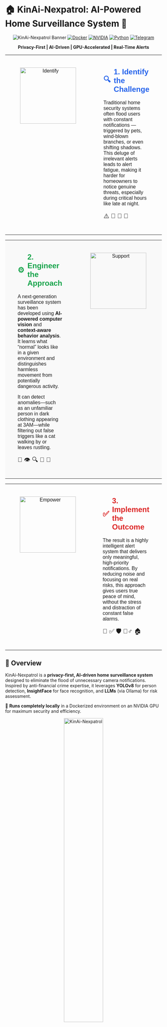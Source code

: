 # 🏠 KinAi-Nexpatrol: AI-Powered Home Surveillance System 🤖

<div align="center">

![KinAi-Nexpatrol Banner](https://img.shields.io/badge/KinAi--Nexpatrol-AI%20Surveillance-blue?style=for-the-badge&logo=security&logoColor=white)
[![Docker](https://img.shields.io/badge/Docker-Ready-2496ED?style=for-the-badge&logo=docker&logoColor=white)](https://www.docker.com/)
[![NVIDIA](https://img.shields.io/badge/NVIDIA-GPU%20Accelerated-76B900?style=for-the-badge&logo=nvidia&logoColor=white)](https://developer.nvidia.com/cuda-zone)
[![Python](https://img.shields.io/badge/Python-3.8+-3776AB?style=for-the-badge&logo=python&logoColor=white)](https://www.python.org/)
[![Telegram](https://img.shields.io/badge/Telegram-Alerts-26A5E4?style=for-the-badge&logo=telegram&logoColor=white)](https://telegram.org/)

**Privacy-First | AI-Driven | GPU-Accelerated | Real-Time Alerts**
<!-- 👇 Add your GIF here -->

</div>

<!-- Row 1: Identify the Challenge -->
<table style="width: 100%; border-collapse: collapse; font-family: sans-serif;">
  <tr>
    <td style="width: 200px; text-align: center; vertical-align: top; padding: 40px;">
      <img src="https://raw.githubusercontent.com/Logulokesh/VICTutorAI-Offline-Educational-Activity-Generator/main/identify.png"  width="180" alt="Identify" />
    </td>
    <td style="padding: 40px; vertical-align: top;">
      <h2 style="color: #2563eb; display: flex; align-items: center; gap: 10px; margin-top: 0;">
        <span style="font-size: 24px;">🔍</span> 1. Identify the Challenge
      </h2>
      <p>
        Traditional home security systems often flood users with constant notifications — triggered by pets, wind-blown branches, or even shifting shadows. This deluge of irrelevant alerts leads to alert fatigue, making it harder for homeowners to notice genuine threats, especially during critical hours like late at night.
      </p>
      <div style="font-size: 20px;">⚠️ 🚨 📱 🧠</div>
    </td>
  </tr>
</table>

<!-- Row 2: Engineer the Approach -->
<table style="width: 100%; border-collapse: collapse; font-family: sans-serif; background-color: #f9f9f9;">
  <tr>
    <td style="padding: 40px; vertical-align: top;">
      <h2 style="color: #16a34a; display: flex; align-items: center; gap: 10px; margin-top: 0;">
        <span style="font-size: 24px;">⚙️</span> 2. Engineer the Approach
      </h2>
      <p>
        A next-generation surveillance system has been developed using <strong>AI-powered computer vision</strong> and <strong>context-aware behavior analysis</strong>. It learns what “normal” looks like in a given environment and distinguishes harmless movement from potentially dangerous activity.
      </p>
      <p>
        It can detect anomalies—such as an unfamiliar person in dark clothing appearing at 3AM—while filtering out false triggers like a cat walking by or leaves rustling.
      </p>
      <div style="font-size: 20px;">🧠 👁️ 🔍 🤖 🎯</div>
    </td>
    <td style="width: 200px; text-align: center; vertical-align: top; padding: 40px;">
      <img src="https://raw.githubusercontent.com/Logulokesh/VICTutorAI-Offline-Educational-Activity-Generator/main/support.png"  width="180" alt="Support" />
    </td>
  </tr>
</table>

<!-- Row 3: Implement the Outcome -->
<table style="width: 100%; border-collapse: collapse; font-family: sans-serif;">
  <tr>
    <td style="width: 200px; text-align: center; vertical-align: top; padding: 40px;">
      <img src="https://raw.githubusercontent.com/Logulokesh/VICTutorAI-Offline-Educational-Activity-Generator/main/empower.png"  width="180" alt="Empower" />
    </td>
    <td style="padding: 40px; vertical-align: top;">
      <h2 style="color: #dc2626; display: flex; align-items: center; gap: 10px; margin-top: 0;">
        <span style="font-size: 24px;">✅</span> 3. Implement the Outcome
      </h2>
      <p>
        The result is a highly intelligent alert system that delivers only meaningful, high-priority notifications. By reducing noise and focusing on real risks, this approach gives users true peace of mind, without the stress and distraction of constant false alarms.
      </p>
      <div style="font-size: 20px;">🔔 ✅ 🛡️ 🧘‍♂️ 🏠</div>
    </td>
  </tr>
</table>



## 🎯 Overview

KinAi-Nexpatrol is a **privacy-first, AI-driven home surveillance system** designed to eliminate the flood of unnecessary camera notifications. Inspired by anti-financial crime expertise, it leverages **YOLOv8** for person detection, **InsightFace** for face recognition, and **LLMs** (via Ollama) for risk assessment. 

🔐 **Runs completely locally** in a Dockerized environment on an NVIDIA GPU for maximum security and efficiency.

<p align="center">
  <img src="https://raw.githubusercontent.com/Logulokesh/KinAi-NexPatrol-AI-powered-home-surveillance/refs/heads/main/Logo.gif" alt="KinAi-Nexpatrol" width="50%" />
</p>

## 🚀 What KinAi-Nexpatrol Does

KinAi-Nexpatrol processes camera feeds to recognize faces, assess risks, and send alerts only for significant events, reducing notification overload. 

<p align="center">
  <img src="logo.gif" alt="Demo" width="50%" />
</p>


## ✨ Key Features

| Feature | Description | Icon |
|---------|-------------|------|
| **Advanced Face Recognition** | Identify family members vs unknown visitors | 👥 |
| **Persistent Visitor Tracking** | Track recurring visitors with unique ULIDs | 🔍 |
| **AI Risk Assessment** | Smart risk scoring using LLMs | 🧠 |
| **Instant Telegram Alerts** | Real-time notifications with images | 📱 |
| **Live Video Monitoring** | Real-time display with labeled bounding boxes | 🖥️ |
| **Dockerized Deployment** | Easy local setup with full privacy | 🐳 |
| **SQLite Database** | Comprehensive logging and audit trails | 💾 |
| **Auto Cleanup** | Automated image cleanup (24hr retention) | 🧹 |
| **Configurable Settings** | Customizable thresholds and cooldowns | ⚙️ |
| **n8n Workflow Automation** | Advanced notification workflows | 🔄 |
| **Training Module** | Learn and recognize family faces | 🎓 |
| **Multi-Camera Support** | Process multiple camera feeds simultaneously | 📹 |

---

## 🏗️ System Architecture

<details>
<summary>📊 <strong>Click to view detailed system architecture</strong></summary>

```mermaid
classDiagram
    class Camera {
        +/dev/video0
        +/dev/video2
        +Capture Video Feed()
    }

    class NexpatrolAgent {
        +process_video()
        +create_labeled_image()
        +log_detection()
        +clean_old_images()
    }

    class YOLOv8 {
        +Detect Persons()
        +Return Bounding Boxes()
    }

    class InsightFace {
        +Extract Face Embeddings()
        +Detect Faces()
    }

    class VisitorTracker {
        +init_unknown_visitors_db()
        +check_previous_visitor()
        +store_unknown_visitor()
        +update_unknown_visitor()
    }

    class SurveillanceAgent {
        +process_unknown()
        +Send Webhook()
    }

    class FacesDB {
        +Store Known Face Embeddings
        +name, embedding, last_updated
    }

    class NexpatrolDB {
        +Store Detections
        +Store Known Persons
        +detections: timestamp, device, status
        +known_persons: name, embedding
    }

    class UnknownVisitorsDB {
        +Store Unknown Visitors
        +ulid, embedding, first_seen, last_seen
    }

    class N8nWorkflow {
        +Process Webhooks
        +AI Risk Assessment
        +Format Telegram Message
    }

    class OllamaLLM {
        +Analyze Image
        +Calculate Risk Score
    }

    class Telegram {
        +Send Notification()
        +Display Image and Metadata()
    }

    Camera --> NexpatrolAgent : Provides Video Feed
    NexpatrolAgent --> YOLOv8 : Person Detection
    NexpatrolAgent --> InsightFace : Face Recognition
    NexpatrolAgent --> VisitorTracker : Manage Visitors
    NexpatrolAgent --> FacesDB : Query Known Faces
    NexpatrolAgent --> NexpatrolDB : Log Detections
    NexpatrolAgent --> UnknownVisitorsDB : Store Unknowns
    NexpatrolAgent --> SurveillanceAgent : Trigger Webhook
    SurveillanceAgent --> N8nWorkflow : Send Webhook
    VisitorTracker --> UnknownVisitorsDB : Manage Data
    N8nWorkflow --> OllamaLLM : Risk Analysis
    N8nWorkflow --> Telegram : Send Alerts
    FacesDB --> InsightFace : Provide Embeddings
    NexpatrolDB --> NexpatrolAgent : Store Data
    UnknownVisitorsDB --> VisitorTracker : Store Data
```

</details>

### 🔧 Core Components

| Component | Purpose | Technology |
|-----------|---------|------------|
| 📷 **Camera** | Video capture from USB/IP cameras | OpenCV |
| ⚙️ **NexpatrolAgent** | Core processing engine | Python |
| 🤖 **YOLOv8 & InsightFace** | AI detection and recognition | Deep Learning |
| 🕵️ **VisitorTracker** | Unknown visitor management | SQLite |
| 🌐 **SurveillanceAgent** | Webhook trigger system | HTTP |
| 💾 **Databases** | Data persistence layer | SQLite |
| 📡 **N8nWorkflow** | Automation and notifications | n8n |
| 🧠 **OllamaLLM** | Risk assessment AI | Ollama |
| 📱 **Telegram** | Alert delivery system | Telegram Bot API |

---

## 🔄 Processing Flow

<details>
<summary>📈 <strong>Click to view detailed processing pipeline</strong></summary>

```mermaid
graph TD
    A[📹 Capture Video Feed Camera] --> B[⚙️ Process Frame NexpatrolAgent]
    B --> C{👤 Person Detected?}
    C -->|❌ No| A
    C -->|✅ Yes| D[😊 Extract Face Embedding InsightFace]
    D --> E{🔍 Known Face?}
    E -->|✅ Yes| F[📝 Log Known Person NexpatrolDB]
    E -->|❌ No| G[🕵️ Check Unknown Visitor VisitorTracker]
    G --> H{🔎 Previous Visitor?}
    H -->|✅ Yes| I[🔄 Update Visitor Record UnknownVisitorsDB]
    H -->|❌ No| J[🆕 Store New Visitor UnknownVisitorsDB]
    I --> K{⏳ Alert Cooldown OK?}
    J --> K
    K -->|❌ No| A
    K -->|✅ Yes| L[🌐 Send Webhook SurveillanceAgent]
    L --> M[🧠 AI Risk Assessment OllamaLLM via N8n]
    M --> N[📊 Format Alert Message N8nWorkflow]
    N --> O[📱 Send Telegram Notification]
    F --> P[🖥️ Display Labeled Video NexpatrolAgent]
    K --> P
    O --> P
```

</details>

---

## 📡 n8n Workflow Automation

The **n8n workflow** (`PATROL.json`) is the brain of KinAi-Nexpatrol's notification system:

### 🎯 Key Functions
- 🌐 **Webhook Processing**: Receives alerts from each camera endpoint
- 🚦 **Smart Routing**: Separates new vs known visitor alerts
- 🧠 **Risk Analysis**: AI-powered threat assessment via Ollama
- 📝 **Message Formatting**: Creates rich MarkdownV2 alerts
- 📱 **Telegram Delivery**: Sends notifications with images

### 🚀 Quick Setup
```bash
# Start services
docker-compose -f docker-compose.yml up -d

# Access n8n dashboard
open http://localhost:5678

# Import workflow
# Upload PATROL.json via n8n interface

# Configure Telegram bot
# Update chatId and telegramApi token in workflow
```

---

## 🎓 Training Module

### 🎯 Purpose
Train KinAi-Nexpatrol to recognize your family members and trusted individuals, dramatically reducing false alerts.

### 📋 Features
- 😊 **Personalization**: Distinguish family from strangers
- 🎯 **Accuracy**: Custom training on your footage
- 🔒 **Privacy**: All processing stays local

### 🚀 Usage
```bash
# 1. Prepare training videos
mkdir footage/
cp your_family_videos.mp4 footage/

# 2. Run training
docker exec -it nexpatrol_agent python3 /app/src/train_faces.py

# 3. Verify results
# Check faces.db for new entries
```

---

## ⚠️ Risk Assessment System

KinAi-Nexpatrol uses **anti-financial crime principles** for intelligent threat detection:

### 📊 Risk Scoring Matrix

| 🚨 Risk Factor | 🆕 New Visitor | 👤 Known Visitor | Description |
|---------------|---------------|-----------------|-------------|
| 😷 **Face Mask** | +3 | +1 | Surgical/cloth mask obscuring face |
| 🧥 **Full Hoodie** | +4 | +2 | Hood up, face partially hidden |
| 🔪 **Weapon/Suspicious Object** | +5 | +3 | Visible weapon or concerning item |
| 🌙 **Nighttime (10PM-5AM)** | +2 | +1 | Activity during late hours |
| 🚫 **Restricted Area** | +2 | +1 | Presence in designated zones |

### 🚦 Alert Levels

| Level | Score Range | Action | Icon |
|-------|------------|--------|------|
| **Low** | 0-2 | Monitor only | ✅ |
| **Medium** | 3-4 | Standard alert | ⚠️ |
| **High** | 5-6 | Priority notification | 🚨 |
| **Very High** | 7-8 | Urgent alert | 🔴 |
| **Extreme** | 9+ | Emergency notification | 🆘 |

---

## 🛠️ Installation Guide

### 📋 Prerequisites

| Requirement | Specification | Purpose |
|------------|---------------|---------|
| 🖥️ **Hardware** | NVIDIA GPU (RTX 3060+) | AI model acceleration |
| 🐳 **Software** | Docker + Docker Compose | Containerization |
| 🔧 **Drivers** | NVIDIA CUDA drivers | GPU support |
| 📷 **Cameras** | USB/IP cameras | Video input |
| 🤖 **Models** | YOLOv8, InsightFace buffalo_l | AI processing |
| 📱 **Telegram** | Bot token + Chat ID | Notifications |

### 🚀 Quick Start

```bash
# 1️⃣ Clone repository
git clone https://github.com/yourusername/kinai-nexpatrol.git
cd kinai-nexpatrol

# 2️⃣ Configure settings
nano configs/config.ini

# 3️⃣ Setup AI models
# Place yolov8n.pt and buffalo_l in models/

# 4️⃣ Build and run
docker-compose -f docker-compose.yml up -d

# 5️⃣ Configure Telegram in n8n workflow
# Update PATROL.json with your bot credentials

# 6️⃣ Optional: Train on family faces
docker exec -it nexpatrol_agent python3 /app/src/train_faces.py
```

### ⚙️ Configuration Example

<details>
<summary>📝 <strong>Click to view config.ini template</strong></summary>

```ini
[Paths]
BASE_DIR=/app
DETECTED_DIR=/app/detected_faces
FACES_DB_PATH=/app/data/faces.db
NEXPATROL_DB_PATH=/app/data/nexpatrol.db
MODEL_PATH=/app/models/yolov8n.pt

[Cameras]
CAMERA_0=/dev/video0
CAMERA_1=/dev/video2

[Settings]
COOLDOWN_PERIOD=300
VERIFICATION_WINDOW=60
MIN_DETECTIONS=3
THRESHOLD=0.6
SAVE_COOLDOWN=60
MIN_CONFIDENCE=0.5
```

</details>

---

## 📖 Usage Guide

### 🎮 Daily Operations

| Action | Method | Result |
|--------|--------|--------|
| 📺 **Monitor Live Feed** | X11 forwarding/local display | Real-time labeled video |
| 📱 **Receive Alerts** | Telegram app | Risk-assessed notifications |
| 📜 **Review History** | Check logs/databases | Audit trail of all events |
| ⚙️ **Adjust Settings** | Edit config.ini | Fine-tune sensitivity |

### 📊 Monitoring & Logs

```bash
# View live logs
docker logs -f nexpatrol_agent

# Check detection database
sqlite3 /app/data/nexpatrol.db "SELECT * FROM detections LIMIT 10;"

# Review visitor database  
sqlite3 /app/data/unknown_visitors.db "SELECT * FROM visitors;"
```

---

## 🤝 Contributing

We welcome contributions! Here's how to get involved:

### 🔄 Development Workflow

```bash
# 1️⃣ Fork the repository
gh repo fork yourusername/kinai-nexpatrol

# 2️⃣ Create feature branch
git checkout -b feature/amazing-new-feature

# 3️⃣ Make your changes
# ... code awesome features ...

# 4️⃣ Commit with clear message
git commit -m "✨ Add amazing new feature"

# 5️⃣ Push and create PR
git push origin feature/amazing-new-feature
gh pr create
```

### 📋 Contribution Areas
- 🐛 **Bug Fixes**: Help us squash issues
- ✨ **New Features**: Add exciting capabilities  
- 📚 **Documentation**: Improve guides and examples
- 🧪 **Testing**: Expand test coverage
- 🎨 **UI/UX**: Enhance user experience

See [CONTRIBUTING.md](CONTRIBUTING.md) for detailed guidelines.

---

## 📜 License

This project is licensed under the **MIT License**. See [LICENSE](LICENSE) for full details.

---

## 🙌 Acknowledgments

### 🛠️ Powered By
- **[YOLOv8](https://github.com/ultralytics/ultralytics)** - Object detection
- **[InsightFace](https://github.com/deepinsight/insightface)** - Face recognition  
- **[Ollama](https://ollama.ai/)** - Local LLM inference
- **[n8n](https://n8n.io/)** - Workflow automation

### 💡 Inspiration
- Anti-financial crime risk assessment principles
- Privacy-first surveillance architecture
- Community-driven open source development

---

## 📞 Support & Contact

<div align="center">

### 🔗 Get Help & Connect

[![GitHub Issues](https://img.shields.io/badge/GitHub-Issues-181717?style=for-the-badge&logo=github&logoColor=white)](https://github.com/yourusername/kinai-nexpatrol/issues)
[![LinkedIn](https://img.shields.io/badge/LinkedIn-Connect-0077B5?style=for-the-badge&logo=linkedin&logoColor=white)](https://linkedin.com/in/yourprofile)
[![Discord](https://img.shields.io/badge/Discord-Community-5865F2?style=for-the-badge&logo=discord&logoColor=white)](https://discord.gg/yourcommunity)

**🛡️ Secure your home with KinAi-Nexpatrol!**

*For technical issues, feature requests, or collaboration opportunities, don't hesitate to reach out.*

</div>

---

<div align="center">

### ⭐ Star this repo if KinAi-Nexpatrol helps secure your home!

**Made with ❤️ for the privacy-conscious security community**

</div>
